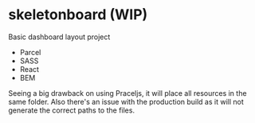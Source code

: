 # skeletonboard (WIP)

Basic dashboard layout project

- Parcel
- SASS
- React
- BEM 

Seeing a big drawback on using Praceljs, it will place all resources in the same folder.
Also there's an issue with the production build as it will not generate the correct paths to the files.
